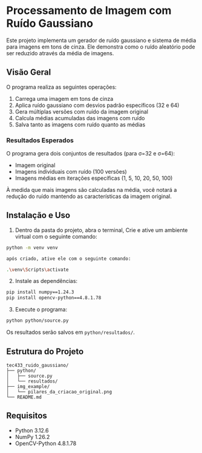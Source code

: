 # Processamento de Imagem com Ruído Gaussiano

Este projeto implementa um gerador de ruído gaussiano e sistema de média para imagens em tons de cinza. Ele demonstra como o ruído aleatório pode ser reduzido através da média de imagens.

## Visão Geral

O programa realiza as seguintes operações:
1. Carrega uma imagem em tons de cinza
2. Aplica ruído gaussiano com desvios padrão específicos (32 e 64)
3. Gera múltiplas versões com ruído da imagem original
4. Calcula médias acumuladas das imagens com ruído
5. Salva tanto as imagens com ruído quanto as médias

### Resultados Esperados

O programa gera dois conjuntos de resultados (para σ=32 e σ=64):
- Imagem original
- Imagens individuais com ruído (100 versões)
- Imagens médias em iterações específicas (1, 5, 10, 20, 50, 100)

À medida que mais imagens são calculadas na média, você notará a redução do ruído mantendo as características da imagem original.

## Instalação e Uso

1. Dentro da pasta do projeto, abra o terminal, Crie e ative um ambiente virtual com o seguinte comando:
```bash
python -m venv venv

após criado, ative ele com o seguinte comando:

.\venv\Scripts\activate
```

2. Instale as dependências:
```bash
pip install numpy==1.24.3
pip install opencv-python==4.8.1.78
```

3. Execute o programa:
```bash
python python/source.py
```

Os resultados serão salvos em `python/resultados/`.

## Estrutura do Projeto
```
tec433_ruido_gaussiano/
├── python/
│   ├── source.py
│   └── resultados/
├── img_example/
│   └── pilares_da_criacao_original.png
└── README.md
```

## Requisitos

- Python 3.12.6
- NumPy 1.26.2
- OpenCV-Python 4.8.1.78
